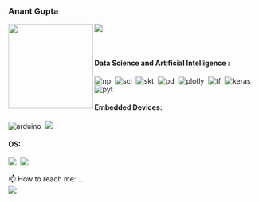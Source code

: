 ### Anant Gupta


<div>
  <img height="170" align="left" src="https://github-readme-stats.vercel.app/api?username=anantgupta129&show_icons=true&include_all_commits=true&theme=gruvbox" />
  <img src="https://github-readme-stats.vercel.app/api/top-langs/?username=anantgupta129&layout=compact&theme=gruvbox" />
</div>

<br>
<br>

#### Data Science and Artificial Intelligence : <br />
![np](https://img.shields.io/badge/Numpy-777BB4?style=for-the-badge&logo=numpy&logoColor=white)&nbsp;
![sci](https://img.shields.io/badge/Scipy-%23150458.svg?style=for-the-badge&logo=scipy&logoColor=white)&nbsp;
![skt](https://img.shields.io/badge/scikit_learn-F7931E?style=for-the-badge&logo=scikit-learn&logoColor=white)&nbsp;
![pd](https://img.shields.io/badge/Pandas-2C2D72?style=for-the-badge&logo=pandas&logoColor=white)&nbsp;
![plotly](https://img.shields.io/badge/Plotly-239120?style=for-the-badge&logo=plotly&logoColor=white)&nbsp;
![tf](https://img.shields.io/badge/TensorFlow-FF6F00?style=for-the-badge&logo=TensorFlow&logoColor=white)&nbsp;
![keras](https://img.shields.io/badge/Keras-D00000?style=for-the-badge&logo=Keras&logoColor=white)&nbsp;
![pyt](https://img.shields.io/badge/PyTorch-EE4C2C?style=for-the-badge&logo=PyTorch&logoColor=white)&nbsp;

#### Embedded Devices:  <br />
![arduino](https://img.shields.io/badge/Raspberry%20Pi-A22846?style=for-the-badge&logo=Raspberry%20Pi&logoColor=white)&nbsp;
![](https://img.shields.io/badge/Arduino-00979D?style=for-the-badge&logo=Arduino&logoColor=white)&nbsp;
![]()&nbsp;

#### OS:  <br />
![](https://img.shields.io/badge/Ubuntu-E95420?style=for-the-badge&logo=ubuntu&logoColor=white)&nbsp;
![](https://img.shields.io/badge/Windows-0078D6?style=for-the-badge&logo=windows&logoColor=white)&nbsp;

📫 How to reach me: ... <br />
[![](https://img.shields.io/badge/Gmail-D14836?style=for-the-badge&logo=gmail&logoColor=white)](mailto:anantgupta129@gmail.com)


<!--
**anantgupta129/anantgupta129** is a ✨ _special_ ✨ repository because its `README.md` (this file) appears on your GitHub profile.

Here are some ideas to get you started:

- 🔭 I’m currently working on ...
- 🌱 I’m currently learning ...
- 👯 I’m looking to collaborate on ...
- 🤔 I’m looking for help with ...
- 💬 Ask me about ...
- 
- 😄 Pronouns: ...
- ⚡ Fun fact: ...
-->
